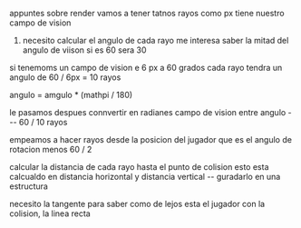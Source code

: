 appuntes sobre render
vamos a tener tatnos rayos como px tiene nuestro campo de vision

1. necesito calcular el angulo de cada rayo
me interesa saber la mitad del angulo de viison si es 60 sera 30

si tenemoms un campo de vision e 6 px a 60 grados 
cada rayo tendra un angulo de 60 / 6px = 10 rayos

angulo = amgulo * (mathpi  / 180)

le pasamos despues 
connvertir en radianes 
campo de vision entre angulo --- 60 / 10 rayos

empeamos a hacer rayos desde la posicion del jugador
que es el angulo de rotacion menos 60 / 2

calcular la distancia de cada rayo hasta el punto de colision
esto esta calcualdo en distancia horizontal y distancia vertical --  guradarlo en una estructura

necesito la tangente para saber como de lejos esta el jugador con la colision, la linea recta